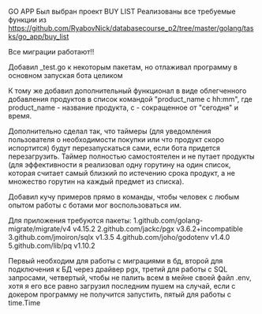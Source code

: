 GO APP
Был выбран проект BUY LIST
Реализованы все требуемые функции из https://github.com/RyabovNick/databasecourse_p2/tree/master/golang/tasks/go_app/buy_list

Все миграции работают!!

Добавил _test.go к некоторым пакетам, но отлаживал программу в основном запуская бота целиком

К тому же добавил дополнительный функционал в виде облегченного добавления продуктов в список командой "product_name с hh:mm", где product_name - название продукта, с - сокращенное от "сегодня" и время.

Дополнительно сделал так, что таймеры (для уведомления пользователя о необходимости покупки или что продукт скоро испортится) будут перезапускаться сами, если бота придется перезагрузить. Таймер полностью самостоятелен и не путает продукты (для эффективности я реализовал одну горутину на один список, которая считает самый близкий по истечению срока продукт, а не множество горутин на каждый предмет из списка). 

Добавил кучу примеров прямо в команды, чтобы человек с любым опытом работы с ботами мог воспользоваться им.

Для приложения требуются пакеты:
1.github.com/golang-migrate/migrate/v4 v4.15.2
2.github.com/jackc/pgx v3.6.2+incompatible
3.github.com/jmoiron/sqlx v1.3.5
4.github.com/joho/godotenv v1.4.0
5.github.com/lib/pq v1.10.2

Первый необходим для работы с миграциями в бд, второй для подключения к БД через драйвер pgx, третий для работы с SQL запросами, четвертый, чтобы не палить всем в мейне своей файл .env, хотя я его все равно загрузил последним пушем на случай, если с докером программу не получится запустить, пятый для работы с time.Time